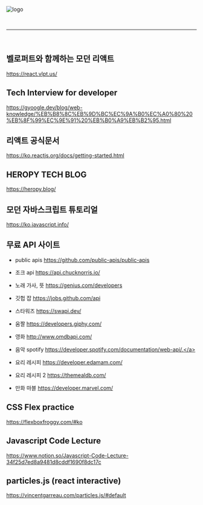 ![logo](https://img1.daumcdn.net/thumb/R1280x0/?scode=mtistory2&fname=https%3A%2F%2Fblog.kakaocdn.net%2Fdn%2Fcmz4hH%2Fbtq8R0lH1hL%2FX4kbpt6bsMGrCgMSUf3q8K%2Ftfile.ico)

<br>

---

<br>


## 벨로퍼트와 함께하는 모던 리액트
<a  href="https://react.vlpt.us/" target="_blank">https://react.vlpt.us/</a>

## Tech Interview for developer
<a  href="https://gyoogle.dev/blog/web-knowledge/%EB%B8%8C%EB%9D%BC%EC%9A%B0%EC%A0%80%20%EB%8F%99%EC%9E%91%20%EB%B0%A9%EB%B2%95.html" target="_blank">https://gyoogle.dev/blog/web-knowledge/%EB%B8%8C%EB%9D%BC%EC%9A%B0%EC%A0%80%20%EB%8F%99%EC%9E%91%20%EB%B0%A9%EB%B2%95.html</a>


## 리액트 공식문서 
<a  href="https://ko.reactjs.org/docs/getting-started.html" target="_blank">https://ko.reactjs.org/docs/getting-started.html</a>


## HEROPY TECH BLOG
<a  href="https://heropy.blog/" target="_blank">https://heropy.blog/</a>


## 모던 자바스크립트 튜토리얼
<a  href="https://ko.javascript.info/" target="_blank">https://ko.javascript.info/</a>


## 무료 API 사이트
- public apis
<a  href="https://github.com/public-apis/public-apis" target="_blank">https://github.com/public-apis/public-apis</a>


- 조크 api
<a  href="https://api.chucknorris.io/" target="_blank">https://api.chucknorris.io/</a>


- 노래 가사, 뜻
<a  href="https://genius.com/developers" target="_blank">https://genius.com/developers</a>


- 깃헙 잡
<a  href="https://jobs.github.com/api" target="_blank">https://jobs.github.com/api</a>


- 스타워즈
<a  href="https://swapi.dev/" target="_blank">https://swapi.dev/</a>


- 움짤
<a  href="https://developers.giphy.com/" target="_blank">https://developers.giphy.com/</a>


- 영화
<a  href="http://www.omdbapi.com/" target="_blank">http://www.omdbapi.com/</a>


- 음악 spotify
<a  href="https://developer.spotify.com/documentation/web-api/" target="_blank">https://developer.spotify.com/documentation/web-api/.</a>


- 요리 레시피
<a  href="https://developer.edamam.com/" target="_blank">https://developer.edamam.com/</a>


- 요리 레시피 2
<a  href="https://themealdb.com/" target="_blank">https://themealdb.com/</a>


- 만화 마블
<a  href="https://developer.marvel.com/" target="_blank">https://developer.marvel.com/</a>

## CSS Flex practice
<a  href="https://flexboxfroggy.com/#ko" target="_blank">https://flexboxfroggy.com/#ko</a>
 

## Javascript Code Lecture
<a  href="https://www.notion.so/Javascript-Code-Lecture-34f25d7ed8a9481d8cddf1690f8dc17c" target="_blank">https://www.notion.so/Javascript-Code-Lecture-34f25d7ed8a9481d8cddf1690f8dc17c</a>

## particles.js (react interactive)
<a  href="https://vincentgarreau.com/particles.js/#default" target="_blank">https://vincentgarreau.com/particles.js/#default</a>